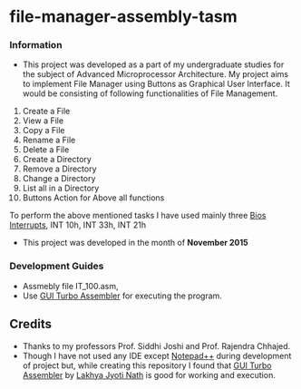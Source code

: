 # file-manager-assembly-tasm

### Information

* This project was developed as a part of my undergraduate studies for the subject of Advanced Microprocessor Architecture.
My project aims to implement File Manager using Buttons as
Graphical User Interface.
It would be consisting of following functionalities of File
Management.
1. Create a File
2. View a File
3. Copy a File
4. Rename a File
5. Delete a File
6. Create a Directory
7. Remove a Directory
8. Change a Directory
9. List all in a Directory
10. Buttons Action for Above all functions

To perform the above mentioned tasks I have used mainly three
[Bios Interrupts](http://www2.ift.ulaval.ca/~marchand/ift17583/dosints.pdf), INT 10h, INT 33h, INT 21h


* This project was developed in the month of **November 2015**


### Development Guides

* Assmebly file IT_100.asm,
* Use [GUI Turbo Assembler](https://sourceforge.net/projects/guitasm8086/) for executing the program.



## Credits

* Thanks to my professors Prof. Siddhi Joshi and Prof. Rajendra Chhajed.
* Though I have not used any IDE except [Notepad++](https://notepad-plus-plus.org/) during development of project but, while creating this repository I found that [GUI Turbo Assembler](https://sourceforge.net/projects/guitasm8086/) by [Lakhya Jyoti Nath](https://www.ljnath.com/) is good for working and execution.


